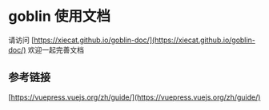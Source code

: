 # goblin 使用文档

请访问 [https://xiecat.github.io/goblin-doc/](https://xiecat.github.io/goblin-doc/)
欢迎一起完善文档

## 参考链接
[https://vuepress.vuejs.org/zh/guide/](https://vuepress.vuejs.org/zh/guide/)